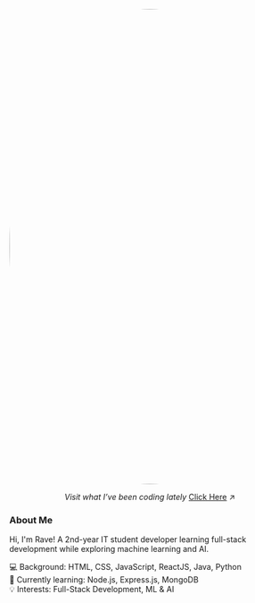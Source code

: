 <p align="center">
  <img src="https://github.com/user-attachments/assets/87a5b73f-5b77-495c-86b3-9019deda61eb" alt="me" width="850" style="border-radius: 90%;">
</p>

<p align="center"> 
  <i>Visit what I’ve been coding lately</i>
  <a href="https://polyglotparrot.github.io/jump/" target="_blank" rel="noopener noreferrer">Click Here</a>
  ↗
</p>

### About Me

Hi, I'm Rave! A 2nd-year IT student developer learning full-stack development while exploring machine learning and AI.

💻 Background: HTML, CSS, JavaScript, ReactJS, Java, Python  
🌱 Currently learning: Node.js, Express.js, MongoDB  
💡 Interests: Full-Stack Development, ML & AI  





















  



